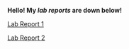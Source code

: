 **Hello! My _lab reports_ are down below!**


[Lab Report 1](https://rickrodness.github.io/cse15l-lab-reports/new_file)  

  
[Lab Report 2](https://rickrodness.github.io/cse15l-lab-reports/lab_report_2)

